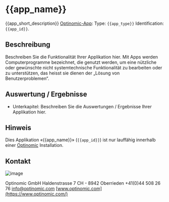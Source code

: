 # {{app_name}}
{{app_short_description}}
[Optinomic-App](https://www.optinomic.com/): Type: `{{app_type}}` Identification: `{{app_id}}`.

## Beschreibung

Beschreiben Sie die Funktionalität Ihrer Applikation hier. Mit Apps werden Computerprogramme bezeichnet, die genutzt werden, um eine nützliche oder gewünschte nicht systemtechnische Funktionalität zu bearbeiten oder zu unterstützen, das heisst sie dienen der „Lösung von Benutzerproblemen“.

## Auswertung / Ergebnisse

- Unterkapitel: Beschreiben Sie die Auswertungen / Ergebnisse Ihrer Applikation hier.

## Hinweis

Dies Applikation «{{app_name}}» (`{{app_id}}`) ist nur lauffähig innerhalb einer [Optinomic](https://www.optinomic.com/) Installation.

## Kontakt

![image](http://www.optinomic.com/_logo/optinomic_logo_trademark_indigo_25.png)

Optinomic GmbH
Haldenstrasse 7
CH - 8942 Oberrieden
+41(0)44 508 26 76
[info@optinomic.com](mailto:info@optinomic.com)
[www.optinomic.com](https://www.optinomic.com/)
